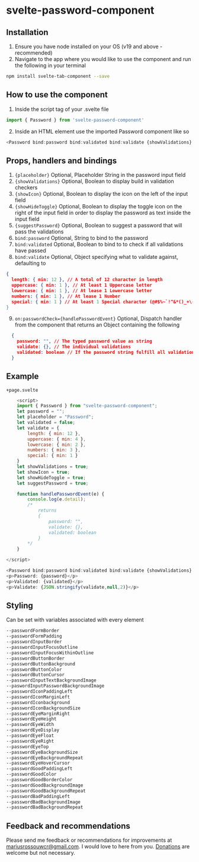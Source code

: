 # svelte-password-component

## Installation

1. Ensure you have node installed on your OS (v19 and above - recommended)
2. Navigate to the app where you would like to use the component and run the following in your terminal
```bash
npm install svelte-tab-component --save
```

## How to use the component

1. Inside the script tag of your .svelte file 
```javascript
import { Password } from 'svelte-password-component'
```
2. Inside an HTML element use the imported Password component like so
```javascript
<Password bind:password bind:validated bind:validate {showValidations} {showIcon} {showHideToggle} {placeholder} {suggestPassword} on:passwordCheck={handlePasswordEvent}/>
```

## Props, handlers and bindings
1. ```{placeholder}``` Optional, Placeholder String in the password input field
2. ```{showValidations}``` Optional, Boolean to display build in validation checkers
3. ```{showIcon}``` Optional, Boolean to display the icon on the left of the input field
4. ```{showHideToggle}``` Optional, Boolean to display the toggle icon on the right of the input field in order to display the password as text inside the input field
5. ```{suggestPassword}``` Optional, Boolean to suggest a password that will pass the validations
6. ```bind:password``` Optional, String to bind to the password
7. ```bind:validated``` Optional, Boolean to bind to to check if all validations have passed
8. ```bind:validate``` Optional, Object specifying what to validate against, defaulting to
```json
{
  length: { min: 12 }, // A total of 12 character in length
  uppercase: { min: 1 }, // At least 1 Uppercase letter
  lowercase: { min: 1 }, // At lease 1 Lowercase letter
  numbers: { min: 1 }, // At lease 1 Number
  special: { min: 1 } // At least 1 Special character (@#$%~`!^&*()_+\-=\[\]{};':"\\|,.<>\/?)
}
```
9. ```on:passwordCheck={handlePasswordEvent}``` Optional, Dispatch handler from the component that returns an Object containing the following
```json
  {
    password: "", // The typed password value as string
    validate: {}, // The individual validations
    validated: boolean // If the password string fulfill all validations
  }
```

## Example
```+page.svelte```
``` javascript
    <script>
    import { Password } from "svelte-password-component";
    let password = "";
    let placeholder = "Password";
    let validated = false;
    let validate = {
        length: { min: 12 },
        uppercase: { min: 4 },
        lowercase: { min: 2 },
        numbers: { min: 3 },
        special: { min: 1 }
    }
    let showValidations = true;
    let showIcon = true;
    let showHideToggle = true;
    let suggestPassword = true;

    function handlePasswordEvent(e) {
        console.log(e.detail);
        /*
            returns
            {
                password: "",
                validate: {},
                validated: boolean
            }
        */
    }

</script>

<Password bind:password bind:validated bind:validate {showValidations} {showIcon} {showHideToggle} {placeholder} {suggestPassword} on:passwordCheck={handlePasswordEvent}/>
<p>Password: {password}</p>
<p>Validated: {validated}</p>
<p>Validate: {JSON.stringify(validate,null,2)}</p>

```


## Styling
Can be set with variables associated with every element
```css
--passwordFormBorder
--passwordFormPadding
--passwordInputBorder
--passwordInputFocusOutline
--passwordInputFocusWithinOutline
--passwordButtonBorder
--passwordButtonBackground
--passwordButtonColor
--passwordButtonCursor
--passwordInputTextBackgroundImage
--paswordInputPasswordBackgroundImage
--passwordIconPaddingLeft
--passwordIconMarginLeft
--passwordIconbackground
--passwordIconBackgroundSize
--passwordEyeMarginRight
--passwordEyeHeight
--passwordEyeWidth
--passwordEyeDisplay
--passwordEyeFloat
--passwordEyeRight
--passwordEyeTop
--passwordEyeBackgroundSize
--passwordEyeBackgroundRepeat
--passwordEyeHoverCursor
--passwordGoodPaddingLeft
--passwordGoodColor
--passwordGoodBorderColor
--passwordGoodBackgroundImage
--passwordGoodBackgroundRepeat
--passwordBadPaddingLeft
--passwordBadBackgroundImage
--passwordBadBackgroundRepeat
```

## Feedback and recommendations
Please send me feedback or recommendations for improvements at mariusrossouwcr@gmail.com. I would love to here from you. [Donations](https://www.paypal.com/paypalme/MariusFRossouw) are welcome but not necessary.


